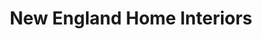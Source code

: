 ---
title: "New England Home Interiors"
url: /horsham/new-england-home-interiors/
shop: Raumausstattung
---